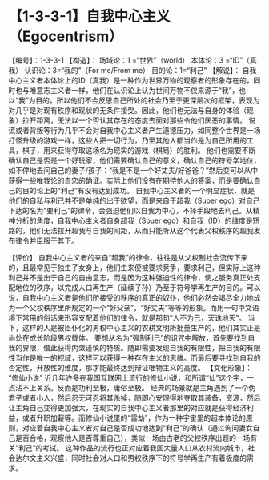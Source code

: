 # 【1-3-3-1】自我中心主义（Egocentrism）
【编号】：1-3-3-1
【构造】：
场域论：1 =“世界”（world）
本体论：3 =“ID”（真我）
认识论：3=“我的”（For me/From me）
目的论：1=“利己”
【解说】：
自我中心主义者本体论上的ID（真我）是一种作为世界万物的观察者的形象存在的，同时也与唯意志主义者一样，他们在认识论上认为世间万物不仅来源于“我”，也以“我”为目的，所以他们不会反思自己所处的社会乃至于更深层次的框架，表现为对几乎是对现有秩序和现状的无条件接受。因此，他们也无法与自身的体验（现象）拉开距离，无法以一个否认其存在的态度去面对那些令他们厌恶的事情。
说谎或者背叛等行为几乎不会对自我中心主义者产生道德压力，如同整个世界是一场打怪升级的游戏一样，这些人把一切行为，乃至其他人都当作是为自己所用的工具，棋子，用来获得夺取这场名为现实的游戏（棋局）的胜利。
他们也需要不断确认自己是否是一个好玩家，他们需要确认自己的意义，确认自己的符号学地位，如不停地去问自己的妻子/孩子：“我是不是一个好丈夫/好爸爸？”然后变可以从中获得一些唯我论的自恋的确证。实际上他们没有在期待他人的答案，而是要确认自己的目的论上的“利己”有没有达到成功。
自我中心主义者的一个明显症状，就是他们的自私与利己并不是单纯的出于欲望，而是来自于超我（Super ego）对自己下达的名为“要利己”的律令，会强迫他们以自我为中心，不择手段地去利己。从精神分析的角度，自我中心主义者自身超我（Spuer ego）和自我（ID）的维度是短路的，他们无法拉开超我与自我的间距，从而只能听从这个代表父权秩序的超我发布律令并臣服于其下。

【评价】
自我中心主义者的来自“超我”的律令，往往是从父权制社会流传下来的，且最常见于独生子女身上，他们生来便被要求竞争，要求利己，但实际上这种利己并不是出于自己的自由意志，而是因为这种强迫性的律令，使之服务真正处支配地位的秩序，以完成人口再生产（延续子孙）乃至于符号学再生产的目的。可以说，自我中心主义者是他们所接受的秩序的真正的奴仆，他们必然会竭尽全力地成为一个父权秩序里所规定的一个“好父亲”，“好丈夫”等等的形象。而用一句中文语境下常用的俗话来形容支配着他们的律令，就是那句“人不为己，天诛地灭”。
     当下，这样的人是被臣仆化的男权中心主义的农耕文明所批量生产的，他们其实正是尚处在成长阶段男权载体。
要想从名为“强制利己”的诅咒中解放，首先要找到自我的界限，借此获得内敛谨慎的特质。随即需要发现自我的有限性，把自我的有限性当作是唯一的视域，这样可以获得一种存在主义的思维。而最后要寻找到自我的否定性，开放性的维度，那才能最终达到辩证唯物主义的高度。
【文化形象】：
“修仙小说”
近几年许多在我国互联网上流行的修仙小说，和所谓“仙”这个字，一点沾不上关系。反而是功利至极，庸俗至极。
经典的场景就是主角遇到了一个伪君子或者小人，然后忍无可忍将其杀掉，随即心安理得地夺取其装备，资源，然后让主角自己变得更加强大，在现实的自我中心主义者那里的对应就是获得经济利益，或者升职加薪等。而修仙小说里的“雷劫”，作为一种宇宙里的超本体论的原则，对应着自我中心主义者对自己是否成功地达到“利己”的确认（通过询问妻女自己是否合格，观察他人是否尊重自己），类似一场由古老的父权秩序出题的一场有关“利己”的考试。
这种作品的流行也正对应着我国大量人口从农村流向城市，社会达尔文主义兴盛，同时社会对人口和男权秩序下的符号学再生产有着极度的需求。
